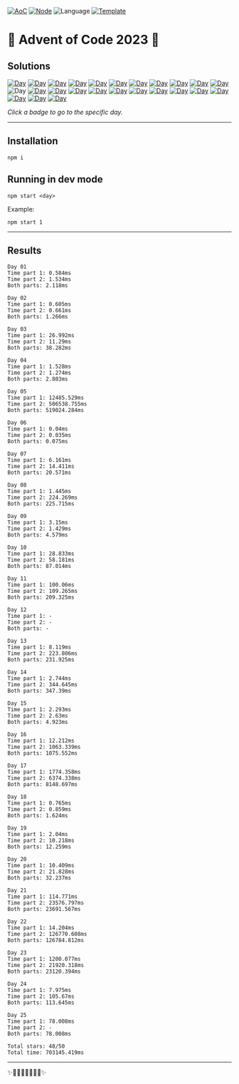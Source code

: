 <!-- Entries between SOLUTIONS and RESULTS tags are auto-generated -->

[![AoC](https://badgen.net/badge/AoC/2023/blue)](https://adventofcode.com/2023)
[![Node](https://badgen.net/badge/Node/v16.13.0+/blue)](https://nodejs.org/en/download/)
![Language](https://badgen.net/badge/Language/JavaScript/blue)
[![Template](https://badgen.net/badge/Template/aocrunner/blue)](https://github.com/caderek/aocrunner)

# 🎄 Advent of Code 2023 🎄

## Solutions

<!--SOLUTIONS-->

[![Day](https://badgen.net/badge/01/%E2%98%85%E2%98%85/green)](src/day01)
[![Day](https://badgen.net/badge/02/%E2%98%85%E2%98%85/green)](src/day02)
[![Day](https://badgen.net/badge/03/%E2%98%85%E2%98%85/green)](src/day03)
[![Day](https://badgen.net/badge/04/%E2%98%85%E2%98%85/green)](src/day04)
[![Day](https://badgen.net/badge/05/%E2%98%85%E2%98%85/green)](src/day05)
[![Day](https://badgen.net/badge/06/%E2%98%85%E2%98%85/green)](src/day06)
[![Day](https://badgen.net/badge/07/%E2%98%85%E2%98%85/green)](src/day07)
[![Day](https://badgen.net/badge/08/%E2%98%85%E2%98%85/green)](src/day08)
[![Day](https://badgen.net/badge/09/%E2%98%85%E2%98%85/green)](src/day09)
[![Day](https://badgen.net/badge/10/%E2%98%85%E2%98%85/green)](src/day10)
[![Day](https://badgen.net/badge/11/%E2%98%85%E2%98%85/green)](src/day11)
![Day](https://badgen.net/badge/12/%E2%98%86%E2%98%86/gray)
[![Day](https://badgen.net/badge/13/%E2%98%85%E2%98%85/green)](src/day13)
[![Day](https://badgen.net/badge/14/%E2%98%85%E2%98%85/green)](src/day14)
[![Day](https://badgen.net/badge/15/%E2%98%85%E2%98%85/green)](src/day15)
[![Day](https://badgen.net/badge/16/%E2%98%85%E2%98%85/green)](src/day16)
[![Day](https://badgen.net/badge/17/%E2%98%85%E2%98%85/green)](src/day17)
[![Day](https://badgen.net/badge/18/%E2%98%85%E2%98%85/green)](src/day18)
[![Day](https://badgen.net/badge/19/%E2%98%85%E2%98%85/green)](src/day19)
[![Day](https://badgen.net/badge/20/%E2%98%85%E2%98%85/green)](src/day20)
[![Day](https://badgen.net/badge/21/%E2%98%85%E2%98%85/green)](src/day21)
[![Day](https://badgen.net/badge/22/%E2%98%85%E2%98%85/green)](src/day22)
[![Day](https://badgen.net/badge/23/%E2%98%85%E2%98%85/green)](src/day23)
[![Day](https://badgen.net/badge/24/%E2%98%85%E2%98%85/green)](src/day24)
[![Day](https://badgen.net/badge/25/%E2%98%85%E2%98%85/green)](src/day25)

<!--/SOLUTIONS-->

_Click a badge to go to the specific day._

---

## Installation

```
npm i
```

## Running in dev mode

```
npm start <day>
```

Example:

```
npm start 1
```

---

## Results

<!--RESULTS-->

```
Day 01
Time part 1: 0.584ms
Time part 2: 1.534ms
Both parts: 2.118ms
```

```
Day 02
Time part 1: 0.605ms
Time part 2: 0.661ms
Both parts: 1.266ms
```

```
Day 03
Time part 1: 26.992ms
Time part 2: 11.29ms
Both parts: 38.282ms
```

```
Day 04
Time part 1: 1.528ms
Time part 2: 1.274ms
Both parts: 2.803ms
```

```
Day 05
Time part 1: 12485.529ms
Time part 2: 506538.755ms
Both parts: 519024.284ms
```

```
Day 06
Time part 1: 0.04ms
Time part 2: 0.035ms
Both parts: 0.075ms
```

```
Day 07
Time part 1: 6.161ms
Time part 2: 14.411ms
Both parts: 20.571ms
```

```
Day 08
Time part 1: 1.445ms
Time part 2: 224.269ms
Both parts: 225.715ms
```

```
Day 09
Time part 1: 3.15ms
Time part 2: 1.429ms
Both parts: 4.579ms
```

```
Day 10
Time part 1: 28.833ms
Time part 2: 58.181ms
Both parts: 87.014ms
```

```
Day 11
Time part 1: 100.06ms
Time part 2: 109.265ms
Both parts: 209.325ms
```

```
Day 12
Time part 1: -
Time part 2: -
Both parts: -
```

```
Day 13
Time part 1: 8.119ms
Time part 2: 223.806ms
Both parts: 231.925ms
```

```
Day 14
Time part 1: 2.744ms
Time part 2: 344.645ms
Both parts: 347.39ms
```

```
Day 15
Time part 1: 2.293ms
Time part 2: 2.63ms
Both parts: 4.923ms
```

```
Day 16
Time part 1: 12.212ms
Time part 2: 1063.339ms
Both parts: 1075.552ms
```

```
Day 17
Time part 1: 1774.358ms
Time part 2: 6374.338ms
Both parts: 8148.697ms
```

```
Day 18
Time part 1: 0.765ms
Time part 2: 0.859ms
Both parts: 1.624ms
```

```
Day 19
Time part 1: 2.04ms
Time part 2: 10.218ms
Both parts: 12.259ms
```

```
Day 20
Time part 1: 10.409ms
Time part 2: 21.828ms
Both parts: 32.237ms
```

```
Day 21
Time part 1: 114.771ms
Time part 2: 23576.797ms
Both parts: 23691.567ms
```

```
Day 22
Time part 1: 14.204ms
Time part 2: 126770.608ms
Both parts: 126784.812ms
```

```
Day 23
Time part 1: 1200.077ms
Time part 2: 21920.318ms
Both parts: 23120.394ms
```

```
Day 24
Time part 1: 7.975ms
Time part 2: 105.67ms
Both parts: 113.645ms
```

```
Day 25
Time part 1: 78.008ms
Time part 2: -
Both parts: 78.008ms
```

```
Total stars: 48/50
Total time: 703145.419ms
```

<!--/RESULTS-->

---

✨🎄🎁🎄🎅🎄🎁🎄✨